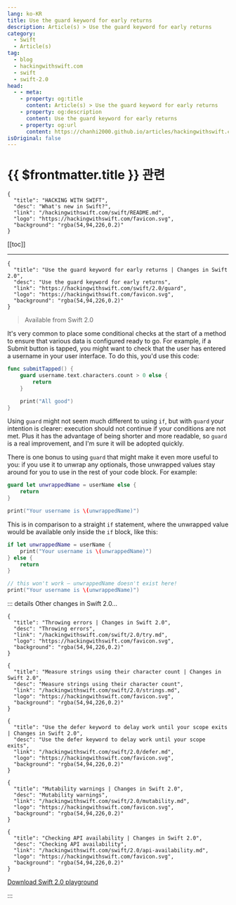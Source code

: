 ```yaml
---
lang: ko-KR
title: Use the guard keyword for early returns
description: Article(s) > Use the guard keyword for early returns
category:
  - Swift
  - Article(s)
tag: 
  - blog
  - hackingwithswift.com
  - swift
  - swift-2.0
head:
  - - meta:
    - property: og:title
      content: Article(s) > Use the guard keyword for early returns
    - property: og:description
      content: Use the guard keyword for early returns
    - property: og:url
      content: https://chanhi2000.github.io/articles/hackingwithswift.com/swift/2.0/guard.html
isOriginal: false
---
```


# {{ $frontmatter.title }} 관련

```component VPCard
{
  "title": "HACKING WITH SWIFT",
  "desc": "What's new in Swift?",
  "link": "/hackingwithswift.com/swift/README.md",
  "logo": "https://hackingwithswift.com/favicon.svg",
  "background": "rgba(54,94,226,0.2)"
}
```

[[toc]]

---

```component VPCard
{
  "title": "Use the guard keyword for early returns | Changes in Swift 2.0",
  "desc": "Use the guard keyword for early returns",
  "link": "https://hackingwithswift.com/swift/2.0/guard", 
  "logo": "https://hackingwithswift.com/favicon.svg",
  "background": "rgba(54,94,226,0.2)"
}
```

> Available from Swift 2.0

It's very common to place some conditional checks at the start of a method to ensure that various data is configured ready to go. For example, if a Submit button is tapped, you might want to check that the user has entered a username in your user interface. To do this, you'd use this code:

```swift
func submitTapped() {
    guard username.text.characters.count > 0 else {
        return
    }

    print("All good")
}
```

Using `guard` might not seem much different to using `if`, but with `guard` your intention is clearer: execution should not continue if your conditions are not met. Plus it has the advantage of being shorter and more readable, so `guard` is a real improvement, and I'm sure it will be adopted quickly.

There is one bonus to using `guard` that might make it even more useful to you: if you use it to unwrap any optionals, those unwrapped values stay around for you to use in the rest of your code block. For example:

```swift
guard let unwrappedName = userName else {
    return
}

print("Your username is \(unwrappedName)")
```

This is in comparison to a straight `if` statement, where the unwrapped value would be available only inside the `if` block, like this:

```swift
if let unwrappedName = userName {
    print("Your username is \(unwrappedName)")
} else {
    return
}

// this won't work – unwrappedName doesn't exist here!
print("Your username is \(unwrappedName)")
```

::: details Other changes in Swift 2.0…

```component VPCard
{
  "title": "Throwing errors | Changes in Swift 2.0",
  "desc": "Throwing errors",
  "link": "/hackingwithswift.com/swift/2.0/try.md",
  "logo": "https://hackingwithswift.com/favicon.svg",
  "background": "rgba(54,94,226,0.2)"
}
```
<!-- 
```component VPCard
{
  "title": "Use the guard keyword for early returns | Changes in Swift 2.0",
  "desc": "Use the guard keyword for early returns",
  "link": "/hackingwithswift.com/swift/2.0/guard.md",
  "logo": "https://hackingwithswift.com/favicon.svg",
  "background": "rgba(54,94,226,0.2)"
}
```
-->
```component VPCard
{
  "title": "Measure strings using their character count | Changes in Swift 2.0",
  "desc": "Measure strings using their character count",
  "link": "/hackingwithswift.com/swift/2.0/strings.md",
  "logo": "https://hackingwithswift.com/favicon.svg",
  "background": "rgba(54,94,226,0.2)"
}
```

```component VPCard
{
  "title": "Use the defer keyword to delay work until your scope exits | Changes in Swift 2.0",
  "desc": "Use the defer keyword to delay work until your scope exits",
  "link": "/hackingwithswift.com/swift/2.0/defer.md",
  "logo": "https://hackingwithswift.com/favicon.svg",
  "background": "rgba(54,94,226,0.2)"
}
```

```component VPCard
{
  "title": "Mutability warnings | Changes in Swift 2.0",
  "desc": "Mutability warnings",
  "link": "/hackingwithswift.com/swift/2.0/mutability.md",
  "logo": "https://hackingwithswift.com/favicon.svg",
  "background": "rgba(54,94,226,0.2)"
}
```

```component VPCard
{
  "title": "Checking API availability | Changes in Swift 2.0",
  "desc": "Checking API availability",
  "link": "/hackingwithswift.com/swift/2.0/api-availability.md",
  "logo": "https://hackingwithswift.com/favicon.svg",
  "background": "rgba(54,94,226,0.2)"
}
```

[<FontIcon icon="fas fa-file-zipper"/>Download Swift 2.0 playground](https://hackingwithswift.com/files/playgrounds/swift/playground-1-2-to-2-0.playground.zip)

:::

